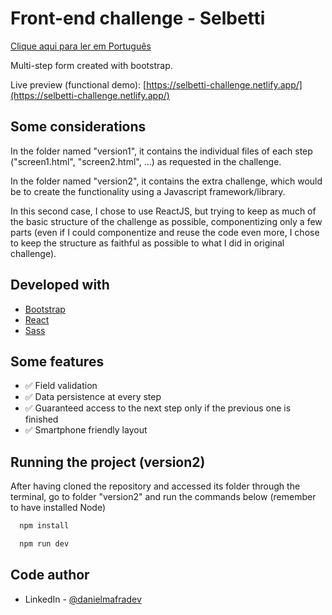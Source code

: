 # Front-end challenge - Selbetti

[Clique aqui para ler em Português](https://github.com/DanielMafra/selbetti-challenge/blob/main/readme.pt-BR.md)

Multi-step form created with bootstrap.

Live preview (functional demo): [https://selbetti-challenge.netlify.app/](https://selbetti-challenge.netlify.app/)

## Some considerations

In the folder named "version1", it contains the individual files of each step ("screen1.html", "screen2.html", ...) as requested in the challenge.

In the folder named "version2", it contains the extra challenge, which would be to create the functionality using a Javascript framework/library.

In this second case, I chose to use ReactJS, but trying to keep as much of the basic structure of the challenge as possible, componentizing only a few parts (even if I could componentize and reuse the code even more, I chose to keep the structure as faithful as possible to what I did in original challenge).

## Developed with

* [Bootstrap](https://nodejs.org/en/)
* [React](https://reactjs.org/)
* [Sass](https://sass-lang.com/)

## Some features

* ✅ Field validation
* ✅ Data persistence at every step
* ✅ Guaranteed access to the next step only if the previous one is finished
* ✅ Smartphone friendly layout

## Running the project (version2)

After having cloned the repository and accessed its folder through the terminal, go to folder "version2" and run the commands below (remember to have installed Node)

```bash
  npm install
```

```bash
  npm run dev
```

## Code author

- LinkedIn - [@danielmafradev](https://linkedin.com/in/danielmafradev)
